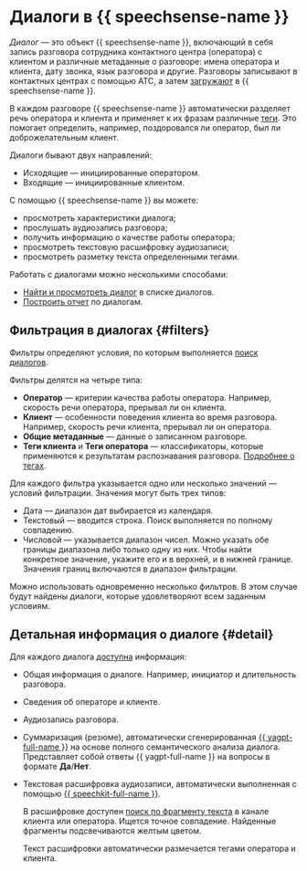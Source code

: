 # Диалоги в {{ speechsense-name }}

_Диалог_ — это объект {{ speechsense-name }}, включающий в себя запись разговора сотрудника контактного центра (оператора) с клиентом и различные метаданные о разговоре: имена оператора и клиента, дату звонка, язык разговора и другие. Разговоры записывают в контактных центрах с помощью АТС, а затем [загружают](../operations/data/upload-data.md) в {{ speechsense-name }}.

В каждом разговоре {{ speechsense-name }} автоматически разделяет речь оператора и клиента и применяет к их фразам различные [теги](tags.md). Это помогает определить, например, поздоровался ли оператор, был ли доброжелательным клиент.

Диалоги бывают двух направлений:

* Исходящие — инициированные оператором.
* Входящие — инициированные клиентом.

С помощью {{ speechsense-name }} вы можете:

* просмотреть характеристики диалога;
* прослушать аудиозапись разговора;
* получить информацию о качестве работы оператора;
* просмотреть текстовую расшифровку аудиозаписи;
* просмотреть разметку текста определенными тегами.

Работать с диалогами можно несколькими способами:

* [Найти и просмотреть диалог](../operations/data/manage-dialogs.md) в списке диалогов.
* [Построить отчет](../operations/data/manage-reports.md) по диалогам.

## Фильтрация в диалогах {#filters}

Фильтры определяют условия, по которым выполняется [поиск диалогов](../operations/data/manage-dialogs.md#filters-dialogs).

Фильтры делятся на четыре типа:

* **Оператор** — критерии качества работы оператора. Например, скорость речи оператора, прерывал ли он клиента.
* **Клиент** — особенности поведения клиента во время разговора. Например, скорость речи клиента, прерывал ли он оператора.
* **Общие метаданные** — данные о записанном разговоре.
* **Теги клиента** и **Теги оператора** — классификаторы, которые применяются к результатам распознавания разговора. [Подробнее о тегах](tags.md).

Для каждого фильтра указывается одно или несколько значений — условий фильтрации. Значения могут быть трех типов:

* Дата — диапазон дат выбирается из календаря.
* Текстовый — вводится строка. Поиск выполняется по полному совпадению.
* Числовой — указывается диапазон чисел. Можно указать обе границы диапазона либо только одну из них. Чтобы найти конкретное значение, укажите его и в верхней, и в нижней границе. Значения границ включаются в диапазон фильтрации.

Можно использовать одновременно несколько фильтров. В этом случае будут найдены диалоги, которые удовлетворяют всем заданным условиям.

## Детальная информация о диалоге {#detail}

Для каждого диалога [доступна](../operations/data/manage-dialogs.md#view-dialog) информация:

* Общая информация о диалоге. Например, инициатор и длительность разговора.
* Сведения об операторе и клиенте.
* Аудиозапись разговора.
* Суммаризация (резюме), автоматически сгенерированная [{{ yagpt-full-name }}](../../yandexgpt/) на основе полного семантического анализа диалога. Представляет собой ответы {{ yagpt-full-name }} на вопросы в формате **Да**/**Нет**.
* Текстовая расшифровка аудиозаписи, автоматически выполненная с помощью [{{ speechkit-full-name }}](../../speechkit/).

    В расшифровке доступен [поиск по фрагменту текста](../operations/data/manage-dialogs.md#find-dialogs) в канале клиента или оператора. Ищется точное совпадение. Найденные фрагменты подсвечиваются желтым цветом.

    Текст расшифровки автоматически размечается тегами оператора и клиента.
